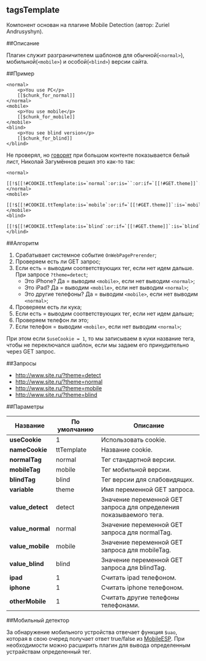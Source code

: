 
tagsTemplate
--------------------------------------------------------------------------------

Компонент основан на плагине Mobile Detection (автор: Zuriel Andrusyshyn).


##Описание

Плагин служит разграничителем шаблонов для обычной(```<normal>```), мобильной(```<mobile>```) и особой(```<blind>```) версии сайта.

##Пример

```
<normal>
	<p>You use PC</p>
	[[$chunk_for_normal]]
</normal>
<mobile>
	<p>You use mobile</p>
	[[$chunk_for_mobile]]
</mobile>
<blind>
	<p>You see blind version</p>
	[[$chunk_for_blind]]
</blind>
```

Не проверял, но [говорят](https://modx.pro/help/4408/) при большом контенте показывается белый лист, Николай Загумённов решил это как-то так:
```
<normal>
	[[!$[[!#COOKIE.ttTemplate:is=`normal`:or:is=``:or:if=`[[!#GET.theme]]`:is=`normal`:then=`normal.chunk`]]]]
</normal>
<mobile>
	[[!$[[!#COOKIE.ttTemplate:is=`mobile`:or:if=`[[!#GET.theme]]`:is=`mobile`:then=`mobile.chunk`]]]]
</mobile>
<blind>
	[[!$[[!#COOKIE.ttTemplate:is=`blind`:or:if=`[[!#GET.theme]]`:is=`blind`:then=`blind.chunk`]]]]
</blind>
```



##Алгоритм

1. Срабатывает системное событие ```OnWebPagePrerender```;
2. Проверяем есть ли GET запрос;
3. Если есть = выводим соответствующих тег, если нет идем дальше. При запросе ```?theme=detect```;
	* Это iPhone? Да = выводим ```<mobile>```, если нет выводим ```<normal>```;
	* Это iPad? Да = выводим ```<mobile>```, если нет выводим ```<normal>```;
	* Это другие телефоны? Да = выводим ```<mobile>```, если нет выводим ```<normal>```;
4. Проверяем есть ли кука;
5. Если есть = выводим соответствующих тег, если нет идем дальше;
6. Проверяем телeфон ли это;
7. Если телефон = выводим ```<mobile>```, если нет выводим ```<normal>```;

При этом если ```$useCookie = 1```, то мы записываем в куки название тега, чтобы не переключался шаблон, если мы задаем его принудительно через GET запрос.

##Запросы

  - http://www.site.ru/?theme=detect
  - http://www.site.ru/?theme=normal
  - http://www.site.ru/?theme=mobile
  - http://www.site.ru/?theme=blind

##Параметры

Название					| По умолчанию			| Описание
----------------------------|-----------------------|----------------------------------------
**useCookie**					| 1			| Использовать cookie.
**nameCookie**					| ttTemplate			| Название cookie.
**normalTag**					| normal			| Тег стандартной версии.
**mobileTag**					| mobile			| Тег мобильной версии.
**blindTag**					| blind			| Тег версии для слабовидящих.
**variable**					| theme			| Имя переменной GET запроса.
**value_detect**					| detect			| Значение переменной GET запроса для определения показываемого тега.
**value_normal**					| normal			| Значение переменной GET запроса для normalTag.
**value_mobile**					| mobile			| Значение переменной GET запроса для mobileTag.
**value_blind**					| blind			| Значение переменной GET запроса для blindTag.
**ipad**					| 1			| Считать ipad телефоном.
**iphone**					| 1			| Считать iphone телефоном.
**otherMobile**					| 1			| Считать другие телефоны телефонами.


##Мобильный детектор

За обнаружение мобильного устройства отвечает функция ```$uao```, которая в свою очеред получает ответ true/false из [MobileESP](https://mobileesp.googlecode.com/svn/PHP/mdetect.php).
При необходимости можно расширить плагин для вывода определенным устрайствам определенный тег.